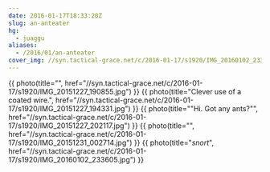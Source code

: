 ```yaml
---
date: 2016-01-17T18:33:20Z
slug: an-anteater
hg:
  - juaggu
aliases:
  - /2016/01/an-anteater
cover_img: //syn.tactical-grace.net/c/2016-01-17/s1920/IMG_20160102_233605.jpg
---
```

{{ photo(title="", href="//syn.tactical-grace.net/c/2016-01-17/s1920/IMG_20151227_190855.jpg") }}
{{ photo(title="Clever use of a coated wire.", href="//syn.tactical-grace.net/c/2016-01-17/s1920/IMG_20151227_194331.jpg") }}
{{ photo(title="\"Hi. Got any ants?\"", href="//syn.tactical-grace.net/c/2016-01-17/s1920/IMG_20151227_202117.jpg") }}
{{ photo(title="", href="//syn.tactical-grace.net/c/2016-01-17/s1920/IMG_20151231_002714.jpg") }}
{{ photo(title="*snort*", href="//syn.tactical-grace.net/c/2016-01-17/s1920/IMG_20160102_233605.jpg") }}
